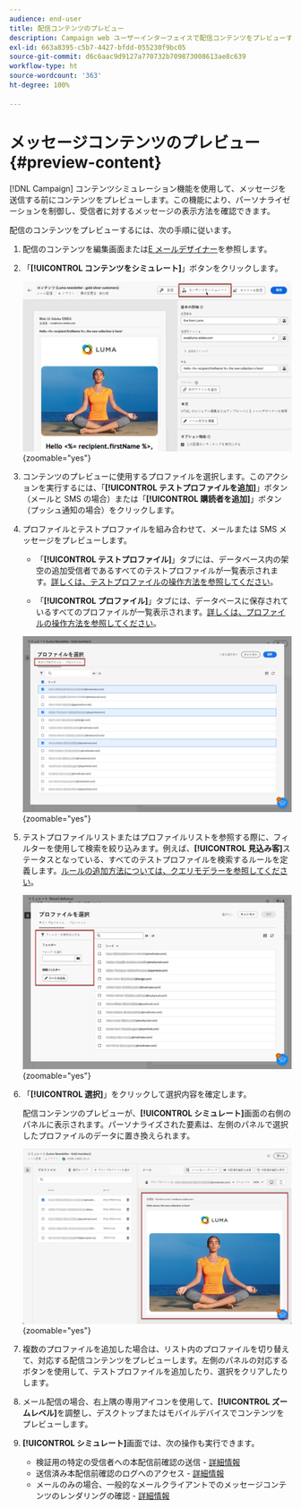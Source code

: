 ```yaml
---
audience: end-user
title: 配信コンテンツのプレビュー
description: Campaign web ユーザーインターフェイスで配信コンテンツをプレビューする方法について説明します
exl-id: 663a8395-c5b7-4427-bfdd-055230f9bc05
source-git-commit: d6c6aac9d9127a770732b709873008613ae8c639
workflow-type: ht
source-wordcount: '363'
ht-degree: 100%

---
```


# メッセージコンテンツのプレビュー {#preview-content}

[!DNL Campaign] コンテンツシミュレーション機能を使用して、メッセージを送信する前にコンテンツをプレビューします。この機能により、パーソナライゼーションを制御し、受信者に対するメッセージの表示方法を確認できます。

配信のコンテンツをプレビューするには、次の手順に従います。

1. 配信のコンテンツを編集画面または[E メールデザイナー](../email/get-started-email-designer.md)を参照します。

1. 「**[!UICONTROL コンテンツをシミュレート]**」ボタンをクリックします。

   ![「コンテンツをシミュレート」ボタンを示す画像](assets/simulate-button.png){zoomable="yes"}

1. コンテンツのプレビューに使用するプロファイルを選択します。このアクションを実行するには、「**[!UICONTROL テストプロファイルを追加]**」ボタン（メールと SMS の場合）または「**[!UICONTROL 購読者を追加]**」ボタン（プッシュ通知の場合）をクリックします。

1. プロファイルとテストプロファイルを組み合わせて、メールまたは SMS メッセージをプレビューします。

   * 「**[!UICONTROL テストプロファイル]**」タブには、データベース内の架空の追加受信者であるすべてのテストプロファイルが一覧表示されます。[詳しくは、テストプロファイルの操作方法を参照してください](../audience/test-profiles.md)。

   * 「**[!UICONTROL プロファイル]**」タブには、データベースに保存されているすべてのプロファイルが一覧表示されます。[詳しくは、プロファイルの操作方法を参照してください](../audience/about-recipients.md)。

   ![選択したプロファイルを示す画像](assets/simulate-select-profiles.png){zoomable="yes"}

1. テストプロファイルリストまたはプロファイルリストを参照する際に、フィルターを使用して検索を絞り込みます。例えば、**[!UICONTROL 見込み客]**&#x200B;ステータスとなっている、すべてのテストプロファイルを検索するルールを定義します。[ルールの追加方法については、クエリモデラーを参照してください](../query/query-modeler-overview.md)。

   ![テストプロファイルに適用されたフィルターを示す画像](assets/simulate-test-profile-filter.png){zoomable="yes"}

1. 「**[!UICONTROL 選択]**」をクリックして選択内容を確定します。

   配信コンテンツのプレビューが、**[!UICONTROL シミュレート]**&#x200B;画面の右側のパネルに表示されます。パーソナライズされた要素は、左側のパネルで選択したプロファイルのデータに置き換えられます。

   ![配信コンテンツのプレビューを示す画像](assets/simulate-preview.png){zoomable="yes"}

1. 複数のプロファイルを追加した場合は、リスト内のプロファイルを切り替えて、対応する配信コンテンツをプレビューします。左側のパネルの対応するボタンを使用して、テストプロファイルを追加したり、選択をクリアしたりします。

1. メール配信の場合、右上隅の専用アイコンを使用して、**[!UICONTROL ズームレベル]**&#x200B;を調整し、デスクトップまたはモバイルデバイスでコンテンツをプレビューします。

1. **[!UICONTROL シミュレート]**&#x200B;画面では、次の操作も実行できます。
   * 検証用の特定の受信者への本配信前確認の送信 - [詳細情報](test-deliveries.md)
   * 送信済み本配信前確認のログへのアクセス - [詳細情報](test-deliveries.md#access-test-deliveries)
   * メールのみの場合、一般的なメールクライアントでのメッセージコンテンツのレンダリングの確認 - [詳細情報](email-rendering.md)